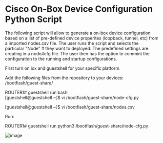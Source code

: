 # Cisco On-Box Device Configuration Python Script

The following script will allow to generate a on-box device configuration based on a list of pre-defined device properites (loopback, tunnel, etc) from a imported nodes.csv file.  The user runs the script and selects the particular "Node" # they want to deployed.   The predefined settings are creating in a node#cfg file.  The user then has the option to commint the configuration to the running and startup configurations.

First turn on iox and guestshell for your specific platform.

Add the following files from the repository to your devices:  /bootflash/guest-share/

ROUTER1# guestshell run bash                                      
[guestshell@guestshell ~]$ vi /bootflash/guest-share/node-cfg.py

[guestshell@guestshell ~]$ vi /bootflash/guest-share/nodes.csv 

Run:

ROUTER1# guestshell run python3 /bootflash/guest-share/node-cfg.py

![image](https://user-images.githubusercontent.com/63618040/130510690-acf8d514-c58d-4c5a-9393-70259b1d4e0f.png)
